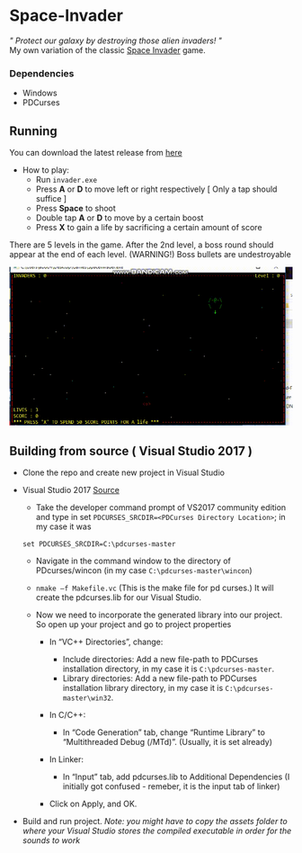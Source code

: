 # Space-Invader
*" Protect our galaxy by destroying those alien invaders! "*  
My own variation of the classic [Space Invader](https://en.wikipedia.org/wiki/Space_Invaders) game.

### Dependencies
* Windows
* PDCurses

## Running
You can download the latest release from [here](https://github.com/Kandeel4411/Space-Invader/releases) 

* How to play:
   - Run `invader.exe`
   - Press **A** or **D** to move left or right respectively  [ Only a tap should suffice ]
   - Press **Space** to shoot
   - Double tap **A** or **D** to move by a certain boost
   - Press **X** to gain a life by sacrificing a certain amount of score

There are 5 levels in the game. After the 2nd level, a boss
round should appear at the end of each level. (WARNING!) Boss bullets are undestroyable

![Space Invader Demo](./assets/bandicam20190513224927716.gif)

## Building from source ( Visual Studio 2017 )
* Clone the repo and create new project in Visual Studio
* Visual Studio 2017 [Source](https://stackoverflow.com/questions/42708392/install-pdcurses-on-visual-studio-2017?noredirect=1&lq=1)
    * Take the developer command prompt of VS2017 community edition and type in set `PDCURSES_SRCDIR=<PDCurses Directory Location>`; in my case it was

    ``` 
    set PDCURSES_SRCDIR=C:\pdcurses-master 
    ```

    * Navigate in the command window to the directory of PDcurses/wincon (in my case `C:\pdcurses-master\wincon`)

    * ` nmake –f Makefile.vc `
    (This is the make file for pd curses.) It will create the pdcurses.lib for our Visual Studio.

    * Now we need to incorporate the generated library into our project. So open up your project and go to project properties
      - In “VC++ Directories”, change:
        - Include directories: Add a new file-path to PDCurses installation directory, in my case it is `C:\pdcurses-master`.
        - Library directories: Add a new file-path to PDCurses installation library directory, in my case it is `C:\pdcurses-master\win32`.

      - In C/C++:
        - In “Code Generation” tab, change “Runtime Library” to “Multithreaded Debug (/MTd)”. (Usually, it is set already)
      - In Linker:
        - In “Input” tab, add pdcurses.lib to Additional Dependencies (I initially got confused - remeber, it is the input tab of linker)
      - Click on Apply, and OK.
* Build and run project.
*Note: you might have to copy the assets folder to where your Visual Studio stores the compiled executable in order for the sounds to work* 

